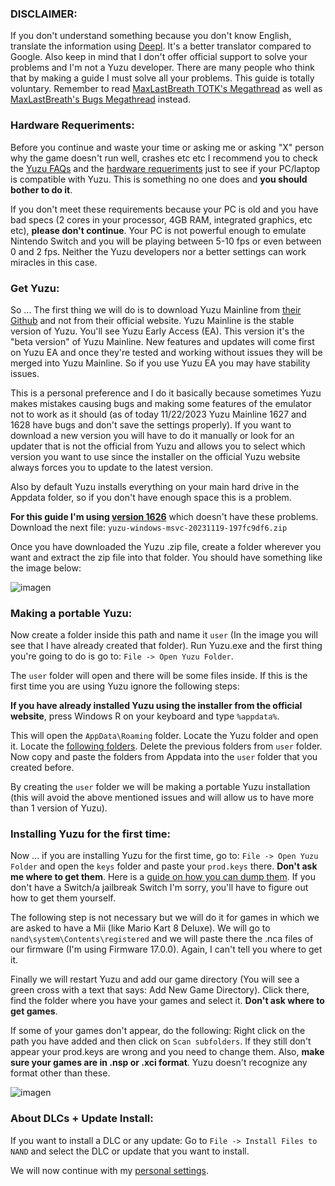 ### DISCLAIMER:

If you don't understand something because you don't know English, translate the information using [Deepl](https://www.deepl.com/). It's a better translator compared to Google. Also keep in mind that I don't offer official support to solve your problems and I'm not a Yuzu developer. There are many people who think that by making a guide I must solve all your problems. This guide is totally voluntary. Remember to read [MaxLastBreath TOTK's Megathread](https://www.reddit.com/user/Maxlastbreath/comments/148o725/tears_of_the_kingdom_yuzu_setup_guide_60_fps_up/) as well as [MaxLastBreath's Bugs Megathread](https://www.reddit.com/user/Maxlastbreath/comments/148p4wh/yuzu_totk_bugmegathread/) instead.

### Hardware Requeriments:

Before you continue and waste your time or asking me or asking "X" person why the game doesn't run well, crashes etc etc I recommend you to check the [Yuzu FAQs](https://yuzu-emu.org/wiki/faq/) and the [hardware requeriments](https://yuzu-emu.org/help/quickstart/#hardware-requirements) just to see if your PC/laptop is compatible with Yuzu. This is something no one does and **you should bother to do it**. 

If you don't meet these requirements because your PC is old and you have bad specs (2 cores in your processor, 4GB RAM, integrated graphics, etc etc), **please don't continue**. Your PC is not powerful enough to emulate Nintendo Switch and you will be playing between 5-10 fps or even between 0 and 2 fps. Neither the Yuzu developers nor a better settings can work miracles in this case.

### Get Yuzu:

So ... The first thing we will do is to download Yuzu Mainline from [their Github](https://github.com/yuzu-emu/yuzu-mainline/releases) and not from their official website. Yuzu Mainline is the stable version of Yuzu. You'll see Yuzu Early Access (EA). This version it's the "beta version" of Yuzu Mainline. New features and updates will come first on Yuzu EA and once they're tested and working without issues they will be merged into Yuzu Mainline. So if you use Yuzu EA you may have stability issues.

This is a personal preference and I do it basically because sometimes Yuzu makes mistakes causing bugs and making some features of the emulator not to work as it should (as of today 11/22/2023 Yuzu Mainline 1627 and 1628 have bugs and don't save the settings properly). If you want to download a new version you will have to do it manually or look for an updater that is not the official from Yuzu and allows you to select which version you want to use since the installer on the official Yuzu website always forces you to update to the latest version.

Also by default Yuzu installs everything on your main hard drive in the Appdata folder, so if you don't have enough space this is a problem.

**For this guide I'm using [version 1626](https://github.com/yuzu-emu/yuzu-mainline/releases/tag/mainline-0-1626)** which doesn't have these problems. Download the next file: `yuzu-windows-msvc-20231119-197fc9df6.zip`

Once you have downloaded the Yuzu .zip file, create a folder wherever you want and extract the zip file into that folder. You should have something like the image below:

![imagen](https://i.imgur.com/orVDeBq.png)

### Making a portable Yuzu:

Now create a folder inside this path and name it `user` (In the image you will see that I have already created that folder). Run Yuzu.exe and the first thing you're going to do is go to: `File -> Open Yuzu Folder`.

The `user` folder will open and there will be some files inside. If this is the first time you are using Yuzu ignore the following steps:

**If you have already installed Yuzu using the installer from the official website**, press Windows R on your keyboard and type `%appdata%`.

This will open the `AppData\Roaming` folder. Locate the Yuzu folder and open it. Locate the [following folders](https://i.imgur.com/NYP0DCp.png). Delete the previous folders from `user` folder. Now copy and paste the folders from Appdata into the `user` folder that you created before.

By creating the `user` folder we will be making a portable Yuzu installation (this will avoid the above mentioned issues and will allow us to have more than 1 version of Yuzu).

### Installing Yuzu for the first time: 

Now ... if you are installing Yuzu for the first time, go to: `File -> Open Yuzu Folder` and open the `keys` folder and paste your `prod.keys` there. **Don't ask me where to get them**. Here is a [guide on how you can dump them](https://yuzu-emu.org/help/quickstart/#dumping-decryption-keys). If you don't have a Switch/a jailbreak Switch I'm sorry, you'll have to figure out how to get them yourself.  

The following step is not necessary but we will do it for games in which we are asked to have a Mii (like Mario Kart 8 Deluxe). We will go to `nand\system\Contents\registered` and we will paste there the .nca files of our firmware (I'm using Firmware 17.0.0). Again, I can't tell you where to get it.

Finally we will restart Yuzu and add our game directory (You will see a green cross with a text that says: Add New Game Directory). Click there, find the folder where you have your games and select it. **Don't ask where to get games**.

If some of your games don't appear, do the following: Right click on the path you have added and then click on `Scan subfolders`. If they still don't appear your prod.keys are wrong and you need to change them. Also, **make sure your games are in .nsp or .xci format**. Yuzu doesn't recognize any format other than these.

![imagen](https://i.imgur.com/xClcIjH.png)

### About DLCs + Update Install:

If you want to install a DLC or any update: Go to `File -> Install Files to NAND` and select the DLC or update that you want to install.

We will now continue with my [personal settings](https://github.com/StevensND/switch-port-mods/tree/main/The%20Legend%20of%20Zelda%20Tears%20of%20the%20Kingdom/%5B0100F2C0115B6000%5D/1.2.1/Settings%20(Only%20for%20Yuzu)).